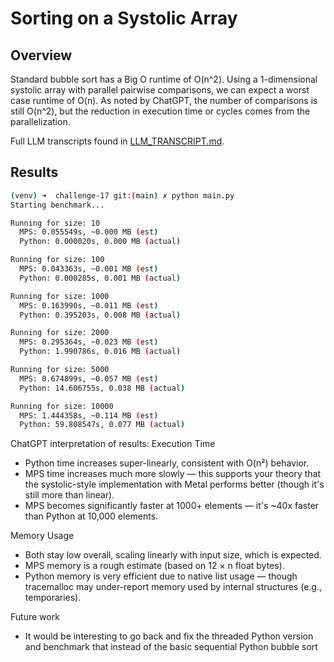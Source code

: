 # Sorting on a Systolic Array

## Overview

Standard bubble sort has a Big O runtime of O(n^2). Using a 1-dimensional systolic array with parallel pairwise comparisons, we can expect a worst case runtime of O(n). As noted by ChatGPT, the number of comparisons is still O(n^2), but the reduction in execution time or cycles comes from the parallelization.

Full LLM transcripts found in [LLM_TRANSCRIPT.md](./docs/LLM_TRANSCRIPT.md).

## Results

```sh
(venv) ➜  challenge-17 git:(main) ✗ python main.py
Starting benchmark...

Running for size: 10
  MPS: 0.055549s, ~0.000 MB (est)
  Python: 0.000020s, 0.000 MB (actual)

Running for size: 100
  MPS: 0.043363s, ~0.001 MB (est)
  Python: 0.000285s, 0.001 MB (actual)

Running for size: 1000
  MPS: 0.163990s, ~0.011 MB (est)
  Python: 0.395203s, 0.008 MB (actual)

Running for size: 2000
  MPS: 0.295364s, ~0.023 MB (est)
  Python: 1.990786s, 0.016 MB (actual)

Running for size: 5000
  MPS: 0.674899s, ~0.057 MB (est)
  Python: 14.606755s, 0.038 MB (actual)

Running for size: 10000
  MPS: 1.444358s, ~0.114 MB (est)
  Python: 59.808547s, 0.077 MB (actual)
```

ChatGPT interpretation of results:
Execution Time
- Python time increases super-linearly, consistent with O(n²) behavior.
- MPS time increases much more slowly — this supports your theory that the systolic-style implementation with Metal performs better (though it's still more than linear).
- MPS becomes significantly faster at 1000+ elements — it's ~40x faster than Python at 10,000 elements.

Memory Usage
- Both stay low overall, scaling linearly with input size, which is expected.
- MPS memory is a rough estimate (based on 12 × n float bytes).
- Python memory is very efficient due to native list usage — though tracemalloc may under-report memory used by internal structures (e.g., temporaries).

Future work
- It would be interesting to go back and fix the threaded Python version and benchmark that instead of the basic sequential Python bubble sort
